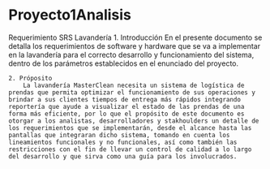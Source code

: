 # Proyecto1Analisis
Requerimiento SRS Lavandería
    1. Introducción
        En el presente documento se detalla los requerimientos de software y hardware que se va a implementar en la lavandería para el correcto desarrollo y funcionamiento del sistema, dentro de los parámetros establecidos en el enunciado del proyecto.

    2. Próposito
        La lavandería MasterClean necesita un sistema de logística de prendas que permita optimizar el funcionamiento de sus operaciones y brindar a sus clientes tiempos de entrega más rápidos integrando reportería que ayude a visualizar el estado de las prendas de una forma más eficiente, por lo que el propósito de este documento es otorgar a los analistas, desarrolladores y stakhoulders un detalle de los requerimientos que se implementarán, desde el alcance hasta las pantallas que integraran dicho sistema, tomando en cuenta los lineamientos funcionales y no funcionales, así como también las restricciones con el fin de llevar un control de calidad a lo largo del desarrollo y que sirva como una guía para los involucrados. 
